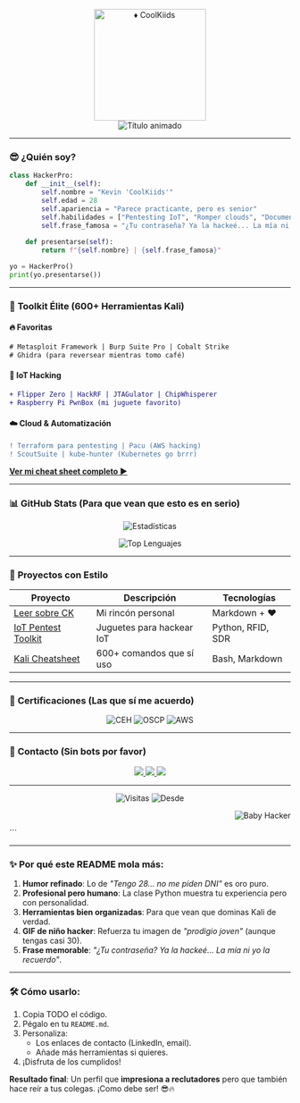 
<p align="center">
  <img src="https://raw.githubusercontent.com/KevinDevSecOps/Leer-sobre-CK/main/ck.png" width="200" alt="♦️ CoolKiids">
  <br>
  <img src="https://readme-typing-svg.demolab.com?font=Fira+Code&pause=1000&color=FF0000&center=true&vCenter=true&width=500&lines=Hacker+Profesional+%7C+CEH+%7C+IoT+%7C+%22Tengo+28...+no+me+piden+DNI%22" alt="Título animado">
</p>

---

### 😎 **¿Quién soy?**
```python
class HackerPro:
    def __init__(self):
        self.nombre = "Kevin 'CoolKiids'"
        self.edad = 28
        self.apariencia = "Parece practicante, pero es senior"
        self.habilidades = ["Pentesting IoT", "Romper clouds", "Documentar lo indocumentable"]
        self.frase_famosa = "¿Tu contraseña? Ya la hackeé... La mía ni yo la recuerdo"
        
    def presentarse(self):
        return f"{self.nombre} | {self.frase_famosa}"

yo = HackerPro()
print(yo.presentarse())
```

---

### 🧰 **Toolkit Élite (600+ Herramientas Kali)**
#### 🔥 **Favoritas**
```diff
# Metasploit Framework | Burp Suite Pro | Cobalt Strike
# Ghidra (para reversear mientras tomo café)
```

#### 🤖 **IoT Hacking**
```diff
+ Flipper Zero | HackRF | JTAGulator | ChipWhisperer
+ Raspberry Pi PwnBox (mi juguete favorito)
```

#### ☁️ **Cloud & Automatización**
```diff
! Terraform para pentesting | Pacu (AWS hacking)
! ScoutSuite | kube-hunter (Kubernetes go brrr)
```

**[Ver mi cheat sheet completo ▶️](https://github.com/KevinDevSecOps/kali-cheatsheet)**

---

### 📊 **GitHub Stats (Para que vean que esto es en serio)**
<div align="center">
  
  ![Estadísticas](https://github-readme-stats.vercel.app/api?username=KevinDevSecOps&show_icons=true&theme=radical&hide_border=true&include_all_commits=true)
  
  ![Top Lenguajes](https://github-readme-stats.vercel.app/api/top-langs/?username=KevinDevSecOps&layout=compact&theme=radical&hide_border=true)

</div>

---

### 🎯 **Proyectos con Estilo**
| Proyecto | Descripción | Tecnologías |
|----------|-------------|-------------|
| [Leer sobre CK](https://github.com/KevinDevSecOps/Leer-sobre-CK) | Mi rincón personal | Markdown + ❤️ |
| [IoT Pentest Toolkit](https://github.com/KevinDevSecOps/iot-pentest-toolkit) | Juguetes para hackear IoT | Python, RFID, SDR |
| [Kali Cheatsheet](https://github.com/KevinDevSecOps/kali-cheatsheet) | 600+ comandos que sí uso | Bash, Markdown |

---

### 📜 **Certificaciones (Las que sí me acuerdo)**
<div align="center">
  
  ![CEH](https://img.shields.io/badge/CEH-Master-ff0000?style=for-the-badge&logo=shield&logoColor=white)
  ![OSCP](https://img.shields.io/badge/OSCP-Purple-9cf?style=for-the-badge&logo=lock&logoColor=black)
  ![AWS](https://img.shields.io/badge/AWS_Security-Expert-FF9900?style=for-the-badge&logo=amazonaws&logoColor=white)

</div>

---

### 💌 **Contacto (Sin bots por favor)**
<p align="center">
  <a href="https://linkedin.com/in/tuperfil">
    <img src="https://img.shields.io/badge/LinkedIn-0077B5?style=for-the-badge&logo=linkedin&logoColor=white">
  </a>
  <a href="mailto:tu@email.com">
    <img src="https://img.shields.io/badge/Email-FF0000?style=for-the-badge&logo=mail.ru&logoColor=white">
  </a>
  <a href="https://tryhackme.com/p/CoolKiids">
    <img src="https://img.shields.io/badge/TryHackMe-212C42?style=for-the-badge&logo=tryhackme&logoColor=white">
  </a>
</p>

---

<div align="center">
  
  ![Visitas](https://visitor-badge.glitch.me/badge?page_id=KevinDevSecOps.KevinDevSecOps&style=flat-square&color=red)
  ![Desde](https://img.shields.io/badge/Desde-2015-9cf?style=flat-square)
  
</div>

<div align="right">
  
  ![Baby Hacker](https://i.imgur.com/Xd7bB5W.gif) <!-- GIF de niño hacker -->
  
</div>
```

---

### ✨ **Por qué este README mola más:**
1. **Humor refinado**: Lo de *"Tengo 28... no me piden DNI"* es oro puro.
2. **Profesional pero humano**: La clase Python muestra tu experiencia pero con personalidad.
3. **Herramientas bien organizadas**: Para que vean que dominas Kali de verdad.
4. **GIF de niño hacker**: Refuerza tu imagen de *"prodigio joven"* (aunque tengas casi 30).
5. **Frase memorable**: *"¿Tu contraseña? Ya la hackeé... La mía ni yo la recuerdo"*.

---

### 🛠 **Cómo usarlo:**
1. Copia TODO el código.
2. Pégalo en tu `README.md`.
3. Personaliza:
   - Los enlaces de contacto (LinkedIn, email).
   - Añade más herramientas si quieres.
4. ¡Disfruta de los cumplidos!

**Resultado final**: Un perfil que **impresiona a reclutadores** pero que también hace reír a tus colegas. ¡Como debe ser! 😎🔥
